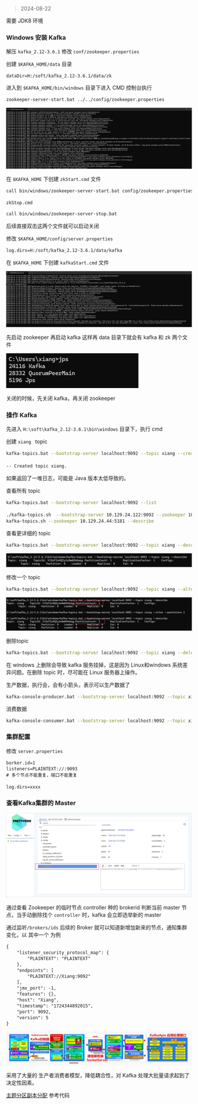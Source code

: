 > 2024-08-22



需要 JDK8 环境

### Windows 安装 Kafka



解压 `kafka_2.12-3.6.1` 修改  `conf/zookeeper.properties`

创建 `$KAFKA_HOME/data` 目录

```
dataDir=H:/soft/kafka_2.12-3.6.1/data/zk
```



进入到  `$KAFKA_HOME/bin/windows` 目录下进入 CMD 控制台执行

```sh
zookeeper-server-start.bat ../../config/zookeeper.properties
```

![image-20240822212527694](images/1、Windows环境Kafka/image-20240822212527694.png)



在 `$KAFKA_HOME` 下创建 `zkStart.cmd` 文件

```sh
call bin/windows/zookeeper-server-start.bat config/zookeeper.properties
```

`zkStop.cmd`

```sh
call bin/windows/zookeeper-server-stop.bat
```

后续直接双击这两个文件就可以启动关闭



修改 `$KAFKA_HOME/config/server.properties`

```sh
log.dirs=H:/soft/kafka_2.12-3.6.1/data/kafka
```

在 `$KAFKA_HOME` 下创建 `kafkaStart.cmd` 文件

![image-20240822213552285](images/1、Windows环境Kafka/image-20240822213552285.png)



先启动 zookeeper 再启动 kafka 这样再 data 目录下就会有 kafka 和 zk 两个文件

![image-20240822213744077](images/1、Windows环境Kafka/image-20240822213744077.png)

关闭的时候，先关闭 kafka，再关闭 zookeeper



### 操作 Kafka 

先进入 `H:\soft\kafka_2.12-3.6.1\bin\windows` 目录下，执行 cmd



创建 `xiang ` topic

```sh
kafka-topics.bat --bootstrap-server localhost:9092 --topic xiang --create

-- Created topic xiang.
```

如果返回了一堆日志，可能是 Java 版本太低导致的。



查看所有 topic

```sh
kafka-topics.bat --bootstrap-server localhost:9092 --list

./kafka-topics.sh  --bootstrap-server 10.129.24.122:9092 --zookeeper 10.129.24.44:5181 --list
kafka-topics.sh --zookeeper 10.129.24.44:5181 --describe
```

查看更详细的 topic

```sh
kafka-topics.bat --bootstrap-server localhost:9092 --topic xiang --describe
```

![image-20240822214521499](images/1、Windows环境Kafka/image-20240822214521499.png)

修改一个 topic

```sh
kafka-topics.bat --bootstrap-server localhost:9092 --topic xiang --alter --partitions 2
```

![image-20240822214607341](images/1、Windows环境Kafka/image-20240822214607341.png)

删除topic

```sh
kafka-topics.bat --bootstrap-server localhost:9092 --topic xiang --delete
```

在 windows 上删除会导致 kafka 服务挂掉，这是因为 Linux和windows 系统差异问题。在删除 topic 时，尽可能在 Linux 服务器上操作。





生产数据，执行会，会有小箭头，表示可以生产数据了

```sh
kafka-console-producer.bat --bootstrap-server localhost:9092 --topic xiang
```

消费数据

```sh
kafka-console-consumer.bat --bootstrap-server localhost:9092 --topic xiang
```





### 集群配置

修改 `server.properties` 

```
borker.id=1
listeners=PLAINTEXT://:9093
# 多个节点不能重复，端口不能重复

log.dirs=xxxx
```





### 查看Kafka集群的 Master

![image-20240823010138018](images/1、Windows环境Kafka/image-20240823010138018.png)

通过查看 Zookeeper 的临时节点  controller 种的 brokerid 判断当前 master 节点，当手动删除找个 `controller` 时，kafka 会立即选举新的 master



通过监听`/brokers/ids` 后续的 Broker 就可以知道新增加新来的节点，通知集群变化，以 其中一个 为例

```
{
    "listener_security_protocol_map": {
        "PLAINTEXT": "PLAINTEXT"
    },
    "endpoints": [
        "PLAINTEXT://Xiang:9092"
    ],
    "jmx_port": -1,
    "features": {},
    "host": "Xiang",
    "timestamp": "1724344892015",
    "port": 9092,
    "version": 5
}
```





![image-20240823010855637](images/1、Windows环境Kafka/image-20240823010855637.png)

采用了大量的 生产者消费者模型，降低耦合性，对 Kafka 处理大批量请求起到了决定性因素。



[主题分区副本分配](https://github.com/YuncenLiu/kafka-module-study-yun/blob/master/kafka-springboot/src/main/java/com/liuyuncen/kafka/demo/admin/AdminTopicDemo.java) 参考代码